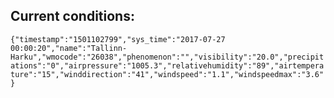## Current conditions: 
 ``` {"timestamp":"1501102799","sys_time":"2017-07-27 00:00:20","name":"Tallinn-Harku","wmocode":"26038","phenomenon":"","visibility":"20.0","precipitations":"0","airpressure":"1005.3","relativehumidity":"89","airtemperature":"15","winddirection":"41","windspeed":"1.1","windspeedmax":"3.6"} ```
